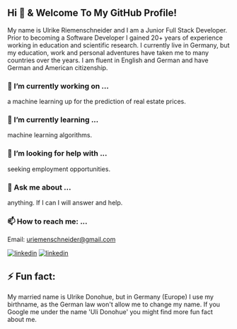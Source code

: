 ## Hi 👋 & Welcome To My GitHub Profile!

My name is Ulrike Riemenschneider and I am a Junior Full Stack Developer. Prior to becoming a Software Developer I gained 20+ years of experience working in education and scientific research. I currently live in Germany, but my education, work and personal adventures have taken me to many countries over the years. I am fluent in English and German and have German and American citizenship. 

### 🔭 I’m currently working on ...
a machine learning up for the prediction of real estate prices.

### 🌱 I’m currently learning ... 
machine learning algorithms.

### 🤔 I’m looking for help with ...
seeking employment opportunities.

### 💬 Ask me about ...
anything. If I can I will answer and help.

### 📫 How to reach me: ...

Email: uriemenschneider@gmail.com

[<img src='https://img.shields.io/badge/LinkedIn-0077B5?style=for-the-badge&logo=linkedin&logoColor=white' alt='linkedin'>](https://www.linkedin.com/in/ulrike-r-8b538385/)
[<img src='https://img.shields.io/badge/Unsplash-000000?style=for-the-badge&logo=unsplash&logoColor=white' alt='linkedin'>](https://unsplash.com/@urdonohue)

<!-- ![Ulrike's GitHub stats](https://github-readme-stats.vercel.app/api?username=URiem&show_icons=true&theme=transparent&hide=contribs,prs) -->
  
## ⚡ Fun fact: 
My married name is Ulrike Donohue, but in Germany (Europe) I use my birthname, as the German law won't allow me to change my name. If you Google me under the name 'Uli Donohue' you might find more fun fact about me.

